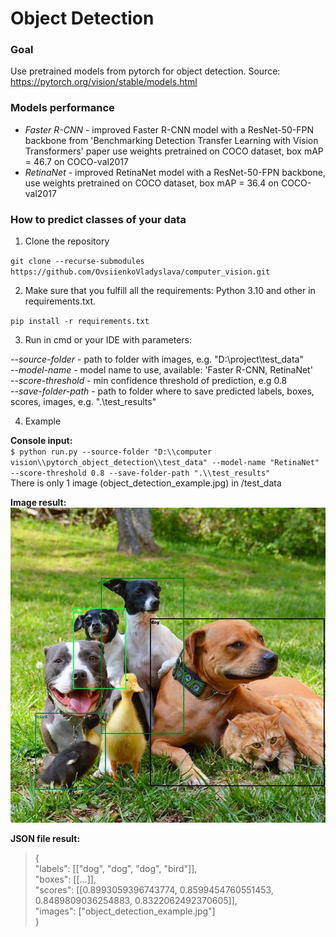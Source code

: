 # Object Detection
### Goal
Use pretrained models from pytorch for object detection.
Source: https://pytorch.org/vision/stable/models.html
### Models performance
- _Faster R-CNN_ - improved Faster R-CNN model with a ResNet-50-FPN backbone from 'Benchmarking Detection Transfer Learning with Vision Transformers' paper use weights pretrained on COCO dataset, box mAP = 46.7 on COCO-val2017
- _RetinaNet_ - improved RetinaNet model with a ResNet-50-FPN backbone, use weights pretrained on COCO dataset, box mAP = 36.4 on COCO-val2017

### How to predict classes of your data
1. Clone the repository
    
`git clone --recurse-submodules https://github.com/OvsiienkoVladyslava/computer_vision.git`  

2. Make sure that you fulfill all the requirements: Python 3.10 and other in requirements.txt.
 
`pip install -r requirements.txt`

3. Run in cmd or your IDE with parameters:  

_--source-folder_ - path to folder with images, e.g. "D:\\project\\test_data"<br />
_--model-name_ - model name to use, available: 'Faster R-CNN, RetinaNet'<br />
_--score-threshold_ - min confidence threshold of prediction, e.g 0.8<br />
_--save-folder-path_ - path to folder where to save predicted labels, boxes, scores, images, e.g. ".\\test_results"

4. Example

**Console input:** <br />
`$ python run.py --source-folder "D:\\computer vision\\pytorch_object_detection\\test_data" --model-name "RetinaNet" --score-threshold 0.8 --save-folder-path ".\\test_results"`<br />
There is only 1 image (object_detection_example.jpg) in /test_data 

**Image result:** <br />
![Detection result](..\README_images\object_detection_example.jpg)

**JSON file result:**<br />
>{ <br />
"labels": [["dog", "dog", "dog", "bird"]],<br />
"boxes": [[...]],<br />
"scores": [[0.8993059396743774, 0.8599454760551453, 0.8489809036254883, 0.8322062492370605]],<br />
"images": ["object_detection_example.jpg"] <br />
}
